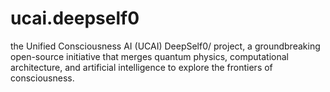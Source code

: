 # ucai.deepself0
the Unified Consciousness AI (UCAI) DeepSelf0/ project, a groundbreaking open-source initiative that merges quantum physics, computational architecture, and artificial intelligence to explore the frontiers of consciousness.
